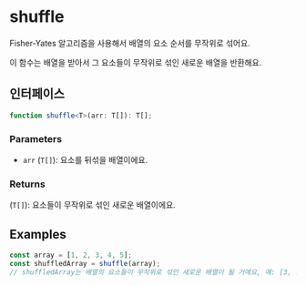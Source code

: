 # shuffle

Fisher-Yates 알고리즘을 사용해서 배열의 요소 순서를 무작위로 섞어요.

이 함수는 배열을 받아서 그 요소들이 무작위로 섞인 새로운 배열을 반환해요.

## 인터페이스

```typescript
function shuffle<T>(arr: T[]): T[];
```

### Parameters 

- `arr` (`T[]`): 요소를 뒤섞을 배열이에요.

### Returns

(`T[]`): 요소들이 무작위로 섞인 새로운 배열이에요.

## Examples

```typescript
const array = [1, 2, 3, 4, 5];
const shuffledArray = shuffle(array);
// shuffledArray는 배열의 요소들이 무작위로 섞인 새로운 배열이 될 거예요, 예: [3, 1, 4, 5, 2]
```